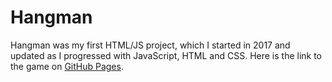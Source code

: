 # Hangman
Hangman was my first HTML/JS project, which I started in 2017 and updated as I progressed with JavaScript, HTML and CSS.
Here is the link to the game on [GitHub Pages](https://mhint.github.io/hangman/public/index.html).
